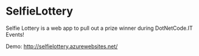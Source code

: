 # SelfieLottery
Selfie Lottery is a web app to pull out a prize winner during DotNetCode.IT Events!

Demo:
http://selfielottery.azurewebsites.net/
